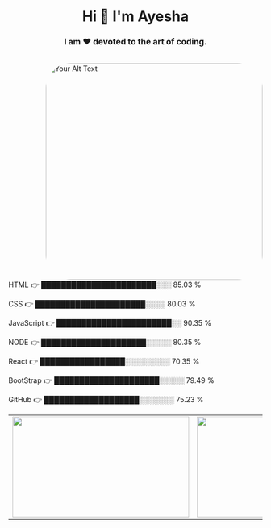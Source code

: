 <h1 align="center">Hi 👋 I'm Ayesha</h1>
<h3 align="center">I am ❤️ devoted to the art of coding.</h3>
<br>

<img align="right" style="margin-left: 200px; border-radius: 50px;width:430px;hight:430px;" alt="Your Alt Text" src="https://miro.medium.com/v2/resize:fit:1400/format:webp/1*qdAW1TjCN57h1lbuuzvchg.gif">

HTML   👉             ███████████████████████░░░   85.03 %

CSS    👉             ██████████████████████░░░░   80.03 %

JavaScript   👉       ███████████████████████░░   90.35 %

NODE     👉           █████████████████████░░░░░   80.35 %

React    👉           █████████████████░░░░░░░░░   70.35 %

BootStrap  👉         █████████████████████░░░░░   79.49 %

GitHub  👉            ███████████████████░░░░░░░   75.23 %

<table>
  <tr>
    <td>
      <img src="https://user-images.githubusercontent.com/35374649/88078293-eb84b880-cb99-11ea-9429-bbc39fd16808.PNG" alt="" style="height: 200px;width:350px">
    </td>
    <td>
      <img src="https://camo.githubusercontent.com/9d067ffd8561a5b8a1969d35532624ce5424d607a4e84f2f24c4d1b3dfdfed2d/68747470733a2f2f6769746875622d726561646d652d73746174732e76657263656c2e6170702f6170693f757365726e616d653d61736875746f73682d706d69736872612673686f775f69636f6e733d74727565266c6f63616c653d656e" alt="" style="height: 200px;width:350px">
    </td>
    <td>    
      <img src="https://camo.githubusercontent.com/9c130d0b45942f3866bc65f70db7694254fc5389ef8b71cbd68c29ca022b0b8b/68747470733a2f2f6769746875622d726561646d652d73747265616b2d73746174732e6865726f6b756170702e636f6d2f3f757365723d61736875746f73682d706d697368726126" alt=""  style="height: 200px;width:350px">
    </td>
  </tr>
</table>
